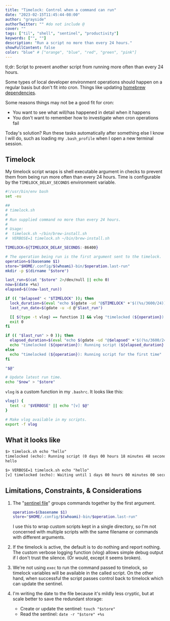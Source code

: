 ```yaml
---
title: "Timelock: Control when a command can run"
date: "2023-02-15T11:45:44-08:00"
author: "grayside"
authorTwitter: "" #do not include @
cover: ""
tags: ["til", "shell", "sentinel", "productivity"]
keywords: ["", ""]
description: "Run a script no more than every 24 hours."
showFullContent: false
color: "blue" # ["orange", "blue", "red", "green", "pink"]
---
```


tl;dr: Script to prevent another script from running more often than every 24 hours.

Some types of local developer environment operations should happen on a regular
basis but don't fit into cron. Things like updating [homebrew dependencies](https://brew.sh/).

Some reasons things may not be a good fit for cron:

* You want to see what will/has happened in detail when it happens
* You don't want to remember how to investigate when cron operations fail

Today's solution? Run these tasks automatically after something else I know I will do,
such as loading my `.bash_profile` when I open a new terminal session.

## Timelock

My timelock script wraps is shell executable argument in checks to prevent them
from being run more often than every 24 hours. Time is configurable by the
`TIMELOCK_DELAY_SECONDS` environment variable.

```bash
#!/usr/bin/env bash
set -eu

##
# timelock.sh
#
# Run supplied command no more than every 24 hours.
#
# Usage:
#  timelock.sh ~/bin/brew-install.sh
#  VERBOSE=1 timelock.sh ~/bin/brew-install.sh

TIMELOCK=${TIMELOCK_DELAY_SECONDS:-86400}

# The operation being run is the first argument sent to the timelock.
operation=$(basename $1)
store="$HOME/.config/$(whoami)-bin/$operation.last-run"
mkdir -p $(dirname "$store")

last_run=$(cat "$store" 2>/dev/null || echo 0)
now=$(date +%s)
elapsed=$((now-last_run))

if (( "$elapsed" < "$TIMELOCK" )); then
  lock_duration=$(eval "echo $(gdate -ud "@$TIMELOCK" +'$((%s/3600/24)) days %H hours %M minutes %S seconds')")
  last_run_date=$(gdate -u -d @"$last_run")

  [[ $(type -t vlog) == function ]] && vlog "timelocked (${operation}): Waiting until ${lock_duration} hours after ${last_run_date} before running"
  exit 0
fi

if (( "$last_run" > 0 )); then
  elapsed_duration=$(eval "echo $(gdate -ud "@$elapsed" +'$((%s/3600/24)) days %H hours %M minutes %S seconds')") 
  echo "timelocked (${operation}): Running script (${elapsed_duration} hours since last run)"
else
  echo "timelocked (${operation}): Running script for the first time"
fi

"$@"

# Update latest run time.
echo "$now" > "$store"
```

`vlog` is a custom function in my `.bashrc`. It looks like this:

```bash
vlog() {
  test -z "$VERBOSE" || echo "[v] $@"
}

# Make vlog available in my scripts.
export -f vlog
```

## What it looks like

```txt
$> timelock.sh echo "hello"
timelocked (echo): Running script (0 days 00 hours 18 minutes 48 seconds hours since last run)
hello

$> VERBOSE=1 timelock.sh echo "hello"
[v] timelocked (echo): Waiting until 1 days 00 hours 00 minutes 00 seconds hours after Tue Feb 14 05:04:15 UTC 2023 before running
```

## Limitations, Constraints, & Considerations

1. The "[sentinel file](https://logicgrimoire.wordpress.com/2015/05/05/the-sentinel-file-pattern-3/)"
   groups commands together by the first argument.

   ```bash
   operation=$(basename $1)
   store="$HOME/.config/$(whoami)-bin/$operation.last-run"
   ```

   I use this to wrap custom scripts kept in a single directory, so I'm not
   concerned with multiple scripts with the same filename or commands with
   different arguments.

2. If the timelock is active, the default is to do nothing and report nothing.
   The custom verbose logging function (vlog) allows simple debug output if
   I don't trust the silence. (Or would, except it seems broken).

3. We're not using `exec` to run the command passed to timelock, so timelock
   variables will be available in the called script. On the other hand, when
   successful the script passes control back to timelock which can update the
   sentinel.

4. I'm writing the date to the file because it's mildly less cryptic, but at
   scale better to save the redundant storage:

   * Create or update the sentinel: `touch "$store"`
   * Read the sentinel: `date -r "$store" +%s`
